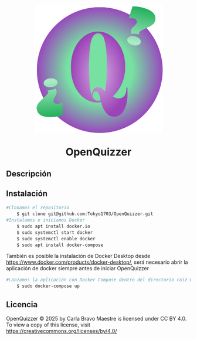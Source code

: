 <h1 align="center">
  <a href="[https://github.com/Tokyo1703/OpenQuizzer]">
    <picture>
    <img alt="Logo OpenQuizzer" src="Front/public/img/Logo.png" width="350">
    </picture>
  </a>
  
  OpenQuizzer
</h1>


## Descripción



## Instalación
```sh
#Clonamos el repositorio
    $ git clone git@github.com:Tokyo1703/OpenQuizzer.git
#Instalamos e iniciamos Docker
    $ sudo apt install docker.io
    $ sudo systemctl start docker
    $ sudo systemctl enable docker
    $ sudo apt install docker-compose
```
También es posible la instalación de Docker Desktop desde https://www.docker.com/products/docker-desktop/, será necesario abrir la aplicación de docker siempre antes de iniciar OpenQuizzer
```sh
#Lanzamos la aplicación con Docker Compose dentro del directorio raiz OpenQuizzer
    $ sudo docker-compose up
```

## Licencia
OpenQuizzer © 2025 by Carla Bravo Maestre is licensed under CC BY 4.0. To view a copy of this license, visit https://creativecommons.org/licenses/by/4.0/
